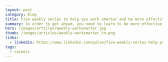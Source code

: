```yaml
---
layout: post
category: blog
title: Five weekly series to help you work smarter and be more effective in your career
summary: In order to get ahead, you need to learn to be more effective at work. Every week, these great authors give you quick, 10 minute tips to help you train your staff, understand business finance, learn to develop and manage yourself, build better work relationships and learn marketing tips to make your promotion efforts more effective.
hero: /images/articles/weekly-worksmarter.jpg
thumb: /images/articles/weekly-worksmarter_tn.png
links:
  - linkedin: https://www.linkedin.com/pulse/five-weekly-series-help-you-work-smarter-more-your-ray-villalobos/
tags:
  - careers
---
```

